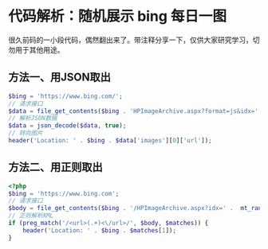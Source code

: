 # 代码解析：随机展示 bing 每日一图

[//]: #author (若海)
[//]: #time (2023-04-03 12:00:00)
[//]: #tags (bing,php)

很久前码的一小段代码，偶然翻出来了。带注释分享一下，仅供大家研究学习，切勿用于其他用途。

## 方法一、用JSON取出

```php
$bing = 'https://www.bing.com/';
// 请求接口
$data = file_get_contents($bing . 'HPImageArchive.aspx?format=js&idx=' .  mt_rand(0, 7) . '&n=1');
// 解析JSON数据
$data = json_decode($data, true);
// 转向图片
header('Location: ' . $bing . $data['images'][0]['url']);
```

## 方法二、用正则取出

```php
<?php
$bing = 'https://www.bing.com';
// 请求接口
$body = file_get_contents($bing . '/HPImageArchive.aspx?idx=' .  mt_rand(0, 7) . '&n=1');
// 正则解析XML
if (preg_match('/<url>(.+)<\/url>/', $body, $matches)) {
    header('Location: ' . $bing . $matches[1]);
}
```
